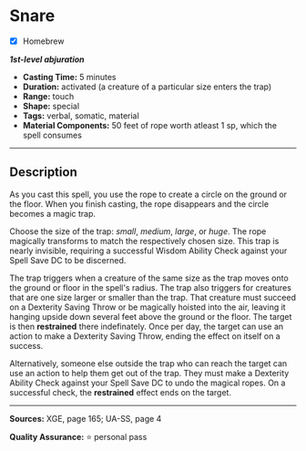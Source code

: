# Snare
- [x] Homebrew

***1st-level abjuration***
- **Casting Time:** 5 minutes
- **Duration:** activated (a creature of a particular size enters the trap)
- **Range:** touch
- **Shape:** special
- **Tags:** verbal, somatic, material
- **Material Components:** 50 feet of rope worth atleast 1 sp, which the spell consumes

---

## Description
As you cast this spell, you use the rope to create a circle on the ground or the floor.
When you finish casting, the rope disappears and the circle becomes a magic trap.

Choose the size of the trap: *small*, *medium*, *large*, or *huge*.
The rope magically transforms to match the respectively chosen size.
This trap is nearly invisible, requiring a successful Wisdom Ability Check against your Spell Save DC to be discerned.

The trap triggers when a creature of the same size as the trap moves onto the ground or floor in the spell's radius.
The trap also triggers for creatures that are one size larger or smaller than the trap.
That creature must succeed on a Dexterity Saving Throw or be magically hoisted into the air, leaving it hanging upside down several feet above the ground or the floor.
The target is then **restrained** there indefinately.
Once per day, the target can use an action to make a Dexterity Saving Throw, ending the effect on itself on a success.

Alternatively, someone else outside the trap who can reach the target can use an action to help them get out of the trap.
They must make a Dexterity Ability Check against your Spell Save DC to undo the magical ropes.
On a successful check, the **restrained** effect ends on the target.

---

**Sources:** XGE, page 165; UA-SS, page 4

**Quality Assurance:** :star: personal pass
